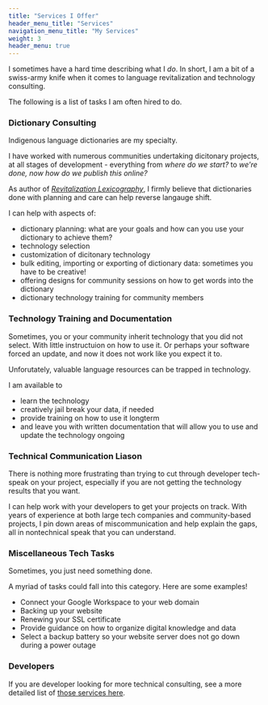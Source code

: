 ```yaml
---
title: "Services I Offer"
header_menu_title: "Services"
navigation_menu_title: "My Services"
weight: 3
header_menu: true
---
```

I sometimes have a hard time describing what I *do*. 
In short, I am a bit of a swiss-army knife when it comes to language revitalization and technology consulting.

The following is a list of tasks I am often hired to do.


### Dictionary Consulting
Indigenous language dictionaries are my specialty. 

I have worked with numerous communities undertaking dicitonary projects, at all stages of development - everything from *where do we start?* to *we're done, now how do we publish this online?*

 As author of [*Revitalization Lexicography*](https://uapress.arizona.edu/book/revitalization-lexicography), I firmly believe that dictionaries done with planning and care can help reverse langauge shift.

 I can help with aspects of:
  - dictionary planning: what are your goals and how can you use your dictionary to achieve them?
  - technology selection
  - customization of dicitonary technology
  - bulk editing, importing or exporting of dictionary data: sometimes you have to be creative!
  - offering designs for community sessions on how to get words into the dictionary
  - dictionary technology training for community members


### Technology Training and Documentation

Sometimes, you or your community inherit technology that you did not select. With little instructuion on how to use it.
Or perhaps your software forced an update, and now it does not work like you expect it to.

Unforutately, valuable language resources can be trapped in technology.

I am available to 
- learn the technology
- creatively jail break your data, if needed
- provide training on how to use it longterm
- and leave you with written documentation that will allow you to use and update the technology ongoing

### Technical Communication Liason
There is nothing more frustrating than trying to cut through developer tech-speak on your project, especially if you are not getting the technology results that you want.

I can help work with your developers to get your projects on track. With years of experience at both large tech companies and community-based projects, I pin down areas of miscommunication and help explain the gaps, all in nontechnical speak that you can understand.


### Miscellaneous Tech Tasks

Sometimes, you just need something done. 

A myriad of tasks could fall into this category. Here are some examples!
- Connect your Google Workspace to your web domain
- Backing up your website
- Renewing your SSL certificate
- Provide guidance on how to organize digital knowledge and data
- Select a backup battery so your website server does not go down during a power outage

### Developers
If you are developer looking for more technical consulting, see a more detailed list of [those services here](#for-developers).